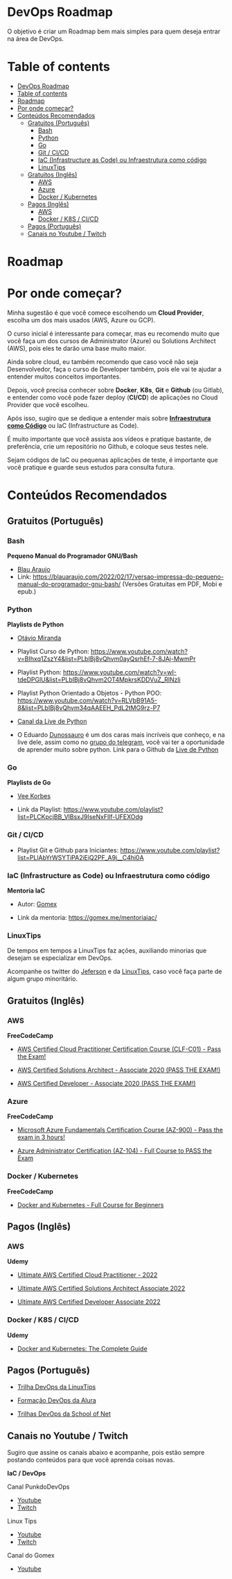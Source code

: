 # DevOps Roadmap

O objetivo é criar um Roadmap bem mais simples para quem deseja entrar na área de DevOps.

# Table of contents

- [DevOps Roadmap](#devops-roadmap)
- [Table of contents](#table-of-contents)
- [Roadmap](#roadmap)
- [Por onde começar?](#por-onde-começar)
- [Conteúdos Recomendados](#conteúdos-recomendados)
  - [Gratuitos (Português)](#gratuitos-português)
    - [Bash](#bash)
    - [Python](#python)
    - [Go](#go)
    - [Git / CI/CD](#git--cicd)
    - [IaC (Infrastructure as Code) ou Infraestrutura como código](#iac-infrastructure-as-code-ou-infraestrutura-como-código)
    - [LinuxTips](#linuxtips)
  - [Gratuitos (Inglês)](#gratuitos-inglês)
    - [AWS](#aws)
    - [Azure](#azure)
    - [Docker / Kubernetes](#docker--kubernetes)
  - [Pagos (Inglês)](#pagos-inglês)
    - [AWS](#aws-1)
    - [Docker / K8S / CI/CD](#docker--k8s--cicd)
  - [Pagos (Português)](#pagos-português)
  - [Canais no Youtube / Twitch](#canais-no-youtube--twitch)


# Roadmap

# Por onde começar?

Minha sugestão é que você comece escolhendo um **Cloud Provider**, escolha um dos mais usados (AWS, Azure ou GCP).

O curso inicial é interessante para começar, mas eu recomendo muito que você faça um dos cursos de Administrator (Azure) ou Solutions Architect (AWS), pois eles te darão uma base muito maior.

Ainda sobre cloud, eu também recomendo que caso você não seja Desenvolvedor, faça o curso de Developer também, pois ele vai te ajudar a entender muitos conceitos importantes.

Depois, você precisa conhecer sobre **Docker**, **K8s**, **Git** e **Github** (ou Gitlab), e entender como você pode fazer deploy (**CI/CD**) de aplicações no Cloud Provider que você escolheu.

Após isso, sugiro que se dedique a entender mais sobre [**Infraestrutura como Código**](#iac-infrastructure-as-code-ou-infraestrutura-como-código) ou IaC (Infrastructure as Code).

É muito importante que você assista aos vídeos e pratique bastante, de preferência, crie um repositório no Github, e coloque seus testes nele.

Sejam códigos de IaC ou pequenas aplicações de teste, é importante que você pratique e guarde seus estudos para consulta futura.

# Conteúdos Recomendados
## Gratuitos (Português)

### Bash

**Pequeno Manual do Programador GNU/Bash**

- [Blau Araujo](https://twitter.com/blau_araujo)
- Link: https://blauaraujo.com/2022/02/17/versao-impressa-do-pequeno-manual-do-programador-gnu-bash/ (Versões Gratuitas em PDF, Mobi e epub.)


### Python

**Playlists de Python**

- [Otávio Miranda](https://twitter.com/OtavioMirandaBR)

- Playlist Curso de Python: https://www.youtube.com/watch?v=BIhxq1ZszY4&list=PLbIBj8vQhvm0ayQsrhEf-7-8JAj-MwmPr

- Playlist Python: https://www.youtube.com/watch?v=wI-tdeDPGlU&list=PLbIBj8vQhvm2OT4MpkrsKDDVuZ_RlNzli

- Playlist Python Orientado a Objetos - Python POO: https://www.youtube.com/watch?v=RLVbB91A5-8&list=PLbIBj8vQhvm34qAAEEH_PdL2tMG9rz-P7

- [Canal da Live de Python](https://www.youtube.com/channel/UCAaKeg-BocRqphErdtIUFFw)

- O Eduardo [Dunossauro](https://twitter.com/dunossauro) é um dos caras mais incríveis que conheço, e na live dele, assim como no [grupo do telegram](https://t.me/livepython), você vai ter a oportunidade de aprender muito sobre python. Link para o Github da [Live de Python](https://github.com/dunossauro/live-de-python)

### Go

**Playlists de Go**

- [Vee Korbes](https://twitter.com/veekorbes)

- Link da Playlist: https://www.youtube.com/playlist?list=PLCKpcjBB_VlBsxJ9IseNxFllf-UFEXOdg

### Git / CI/CD 


- Playlist Git e Github para Iniciantes: https://www.youtube.com/playlist?list=PLlAbYrWSYTiPA2iEiQ2PF_A9j__C4hi0A


### IaC (Infrastructure as Code) ou Infraestrutura como código

**Mentoria IaC**

- Autor: [Gomex](https://twitter.com/gomex)

- Link da mentoria: https://gomex.me/mentoriaiac/

### LinuxTips

De tempos em tempos a LinuxTips faz ações, auxiliando minorias que desejam se especializar em DevOps.

Acompanhe os twitter do [Jeferson](https://twitter.com/badtux_) e da [LinuxTips](https://twitter.com/LINUXtipsBR), caso você faça parte de algum grupo minoritário.


## Gratuitos (Inglês)

### AWS

**FreeCodeCamp**

- [AWS Certified Cloud Practitioner Certification Course (CLF-C01) - Pass the Exam!](https://www.youtube.com/watch?v=SOTamWNgDKc)

- [AWS Certified Solutions Architect - Associate 2020 (PASS THE EXAM!)](https://www.youtube.com/watch?v=Ia-UEYYR44s)

- [AWS Certified Developer - Associate 2020 (PASS THE EXAM!)](https://www.youtube.com/watch?v=RrKRN9zRBWs)

### Azure

**FreeCodeCamp**

- [Microsoft Azure Fundamentals Certification Course (AZ-900) - Pass the exam in 3 hours!](https://www.youtube.com/watch?v=NKEFWyqJ5XA)

- [Azure Administrator Certification (AZ-104) - Full Course to PASS the Exam](https://www.youtube.com/watch?v=10PbGbTUSAg)

### Docker / Kubernetes

**FreeCodeCamp**

- [Docker and Kubernetes - Full Course for Beginners](https://www.youtube.com/watch?v=Wf2eSG3owoA)


## Pagos (Inglês)

### AWS

**Udemy**
- [Ultimate AWS Certified Cloud Practitioner - 2022](https://www.udemy.com/course/aws-certified-cloud-practitioner-new/)

- [Ultimate AWS Certified Solutions Architect Associate 2022](https://www.udemy.com/course/aws-certified-solutions-architect-associate-saa-c02/)

- [Ultimate AWS Certified Developer Associate 2022](https://www.udemy.com/course/aws-certified-developer-associate-dva-c01/)


### Docker / K8S / CI/CD
**Udemy**
- [Docker and Kubernetes: The Complete Guide](https://www.udemy.com/course/docker-and-kubernetes-the-complete-guide/)


## Pagos (Português)

- [Trilha DevOps da LinuxTips](https://www.linuxtips.io/pages/trilha-de-treinamentos)

- [Formação DevOps da Alura](https://www.alura.com.br/formacao-devops)

- [Trilhas DevOps da School of Net](https://www.schoolofnet.com/cursos/infraestrutura/)

## Canais no Youtube / Twitch

Sugiro que assine os canais abaixo e acompanhe, pois estão sempre postando conteúdos para que você aprenda coisas novas.

**IaC / DevOps**

Canal PunkdoDevOps
- [Youtube](https://www.youtube.com/c/PunkdoDevOps) 
- [Twitch](https://www.twitch.tv/punkdodevops)

Linux Tips

- [Youtube](https://www.youtube.com/c/LinuxTips)
- [Twitch](https://www.twitch.tv/linuxtips)


Canal do Gomex
- [Youtube](https://www.youtube.com/c/RafaelGomex/videos) 


